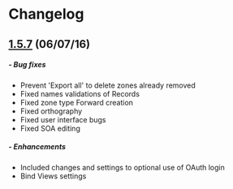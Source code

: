 # Changelog

## [1.5.7](https://github.com/globocom/GloboDNS/releases/tag/1.5.7) (06/07/16)
##### - Bug fixes
 * Prevent 'Export all' to delete zones already removed
 * Fixed names validations of Records
 * Fixed zone type Forward creation
 * Fixed orthography
 * Fixed user interface bugs
 * Fixed SOA editing
 

##### - Enhancements 
 * Included changes and settings to optional use of OAuth login
 * Bind Views settings


